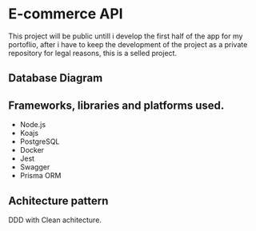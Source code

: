 # E-commerce API

This project will be public untill i develop the first half of the app for my portoflio, after i have to keep the development of the project
as a private repository for legal reasons, this is a selled project.

## Database Diagram

## Frameworks, libraries and platforms used.
- Node.js
- Koajs
- PostgreSQL
- Docker
- Jest
- Swagger
- Prisma ORM

## Achitecture pattern
 DDD with Clean achitecture.
